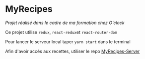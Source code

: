 # MyRecipes

_Projet réalisé dans le cadre de ma formation chez O'clock_

Ce projet utilise `redux`, `react-redux`et `react-router-dom`

Pour lancer le serveur local taper `yarn start` dans le terminal

Afin d'avoir accès aux recettes, utiliser le repo [MyRecipes-Server](https://github.com/LaurentArcos/MyRecipes-Server)
